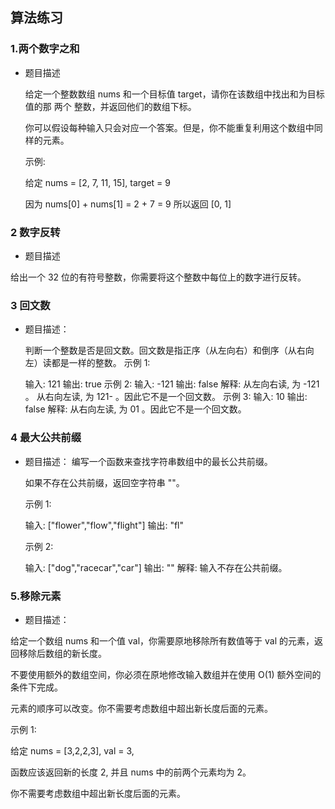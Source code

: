 ## 算法练习

### 1.两个数字之和

* 题目描述

  给定一个整数数组 nums 和一个目标值 target，请你在该数组中找出和为目标值的那 两个 整数，并返回他们的数组下标。

  你可以假设每种输入只会对应一个答案。但是，你不能重复利用这个数组中同样的元素。

  示例:

  给定 nums = [2, 7, 11, 15], target = 9

  因为 nums[0] + nums[1] = 2 + 7 = 9
  所以返回 [0, 1]
  
### 2 数字反转

 * 题目描述
  
  给出一个 32 位的有符号整数，你需要将这个整数中每位上的数字进行反转。
  
 ### 3 回文数

 * 题目描述：

    判断一个整数是否是回文数。回文数是指正序（从左向右）和倒序（从右向左）读都是一样的整数。
    示例 1:
   
    输入: 121
    输出: true
    示例 2:
    输入: -121
    输出: false
    解释: 从左向右读, 为 -121 。 从右向左读, 为 121- 。因此它不是一个回文数。
    示例 3:
    输入: 10
    输出: false
    解释: 从右向左读, 为 01 。因此它不是一个回文数。

### 4 最大公共前缀
  * 题目描述：
  编写一个函数来查找字符串数组中的最长公共前缀。

    如果不存在公共前缀，返回空字符串 ""。

    示例 1:

    输入: ["flower","flow","flight"]
    输出: "fl"

    示例 2:

    输入: ["dog","racecar","car"]
    输出: ""
    解释: 输入不存在公共前缀。
 ### 5.移除元素
  * 题目描述：
  
  给定一个数组 nums 和一个值 val，你需要原地移除所有数值等于 val 的元素，返回移除后数组的新长度。

  不要使用额外的数组空间，你必须在原地修改输入数组并在使用 O(1) 额外空间的条件下完成。

  元素的顺序可以改变。你不需要考虑数组中超出新长度后面的元素。

  示例 1:

  给定 nums = [3,2,2,3], val = 3,

  函数应该返回新的长度 2, 并且 nums 中的前两个元素均为 2。

  你不需要考虑数组中超出新长度后面的元素。



